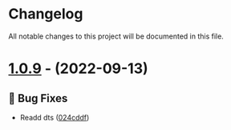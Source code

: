 # Changelog

All notable changes to this project will be documented in this file.

# [1.0.9](https://github.com/imranbarbhuiya/captcha.gif/compare/v1.0.8...v1.0.9) - (2022-09-13)

## 🐛 Bug Fixes

- Readd dts ([024cddf](https://github.com/imranbarbhuiya/captcha.gif/commit/024cddfa71ee8a83f2589a38325219577505056f))

